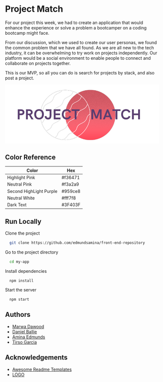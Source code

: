 
# Project Match

For our project this week, we had to create an application that would enhance the experience 
or solve a problem a bootcamper on a coding bootcamp might face.  

From our discussion, which we used to create our user personas, 
we found the common problem that we have all found. As we are all new to the tech industry,
it can be overwhelming to try work on projects independently. Our platform would be a social environment 
to enable people to connect and collaborate on projects together.

This is our MVP, so all you can do is search for projects by stack, and also post a project.


![Logo](src/fonts_images/wallpaper.png)

## Color Reference

| Color             | Hex                                                                |
| ----------------- | ------------------------------------------------------------------ |
| Highlight Pink |#f36471 |
| Neutral Pink | #f3a2a9|
| Second HighLight Purple | #959ce8 |
| Neutral White  |#fff7f8 |
| Dark Text  | #3F403F|


## Run Locally

Clone the project

```bash
  git clone https://github.com/edmundsamina/front-end-repository
```

Go to the project directory

```bash
  cd my-app
```

Install dependencies

```react
  npm install
```

Start the server

```bash
  npm start
```


## Authors

- [Marwa Dawood](https://github.com/MarwaDawood)
- [Daniel Ballie](https://www.github.com/cmndgrab)
- [Amina Edmunds](https://www.github.com/edmundsamina)
- [Tirso Garcia](https://github.com/Tirsog)


## Acknowledgements

 - [Awesome Readme Templates](https://awesomeopensource.com/project/elangosundar/awesome-README-templates)
 - [LOGO](https://www.canva.com/)
